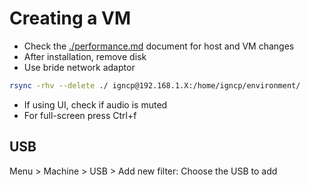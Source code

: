 # Creating a VM

- Check the [./performance.md](./performance.md) document for host and VM changes
- After installation, remove disk
- Use bride network adaptor

```bash
rsync -rhv --delete ./ igncp@192.168.1.X:/home/igncp/environment/
```

- If using UI, check if audio is muted
- For full-screen press Ctrl+f

## USB

Menu > Machine > USB > Add new filter: Choose the USB to add
